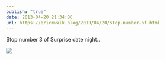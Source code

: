 ```yaml
---
publish: "true"
date: 2013-04-20 21:34:06
url: https://ericmwalk.blog/2013/04/20/stop-number-of.html
---
```


Stop number 3 of Surprise date night..

![](https://ericmwalk.blog/uploads/2022/8a9f3ee9a4.jpg)